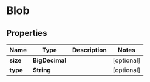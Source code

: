

# Blob


## Properties

Name | Type | Description | Notes
------------ | ------------- | ------------- | -------------
**size** | **BigDecimal** |  |  [optional]
**type** | **String** |  |  [optional]




